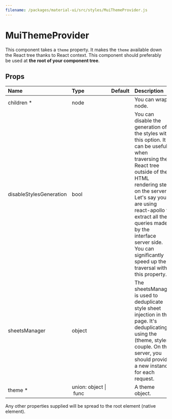 ```yaml
---
filename: /packages/material-ui/src/styles/MuiThemeProvider.js
---
```


<!--- This documentation is automatically generated, do not try to edit it. -->

# MuiThemeProvider

This component takes a `theme` property.
It makes the `theme` available down the React tree thanks to React context.
This component should preferably be used at **the root of your component tree**.

## Props

| Name | Type | Default | Description |
|:-----|:-----|:--------|:------------|
| <span class="prop-name required">children *</span> | <span class="prop-type">node |  | You can wrap a node. |
| <span class="prop-name">disableStylesGeneration</span> | <span class="prop-type">bool |  | You can disable the generation of the styles with this option. It can be useful when traversing the React tree outside of the HTML rendering step on the server. Let's say you are using react-apollo to extract all the queries made by the interface server side. You can significantly speed up the traversal with this property. |
| <span class="prop-name">sheetsManager</span> | <span class="prop-type">object |  | The sheetsManager is used to deduplicate style sheet injection in the page. It's deduplicating using the (theme, styles) couple. On the server, you should provide a new instance for each request. |
| <span class="prop-name required">theme *</span> | <span class="prop-type">union:&nbsp;object&nbsp;&#124;<br>&nbsp;func<br> |  | A theme object. |

Any other properties supplied will be spread to the root element (native element).

